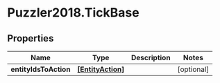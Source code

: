 # Puzzler2018.TickBase

## Properties
Name | Type | Description | Notes
------------ | ------------- | ------------- | -------------
**entityIdsToAction** | [**[EntityAction]**](EntityAction.md) |  | [optional] 


